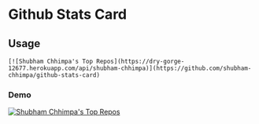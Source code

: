 # Github Stats Card

## Usage

```buildoutcfg
[![Shubham Chhimpa's Top Repos](https://dry-gorge-12677.herokuapp.com/api/shubham-chhimpa)](https://github.com/shubham-chhimpa/github-stats-card)
```
### Demo
[![Shubham Chhimpa's Top Repos](https://dry-gorge-12677.herokuapp.com/api/shubham-chhimpa)](https://github.com/shubham-chhimpa/github-stats-card)


